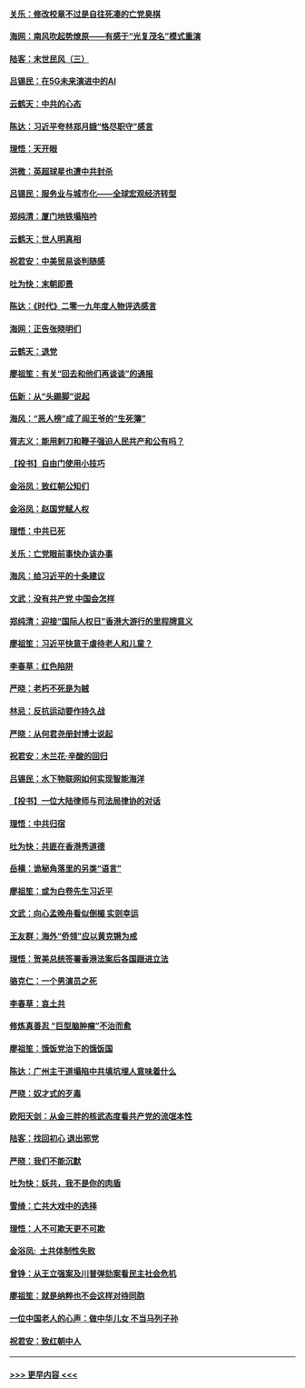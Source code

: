 #### [关乐：修改校章不过是自往死凑的亡党臭棋](../pages/nsc993/n11735097.md?t=12210033) 
#### [海网：南风吹起势燎原——有感于“光复茂名”模式重演](../pages/nsc993/n11732308.md?t=12210033) 
#### [陆客：末世民风（三）](../pages/nsc993/n11732211.md?t=12210033) 
#### [吕锡民：在5G未来演进中的AI](../pages/nsc993/n11730010.md?t=12210033) 
#### [云鹤天：中共的心态](../pages/nsc993/n11729906.md?t=12210033) 
#### [陈达：习近平夸林郑月娥“恪尽职守”感言](../pages/nsc993/n11729881.md?t=12210033) 
#### [理悟：天开眼](../pages/nsc993/n11729699.md?t=12210033) 
#### [洪微：英超球星也遭中共封杀](../pages/nsc993/n11727243.md?t=12210033) 
#### [吕锡民：服务业与城市化——全球宏观经济转型](../pages/nsc993/n11725845.md?t=12210033) 
#### [郑纯清：厦门地铁塌陷吟](../pages/nsc993/n11725813.md?t=12210033) 
#### [云鹤天：世人明真相](../pages/nsc993/n11725621.md?t=12210033) 
#### [祝君安：中美贸易谈判随感](../pages/nsc993/n11725609.md?t=12210033) 
#### [吐为快：末朝即景](../pages/nsc993/n11723365.md?t=12210033) 
#### [陈达：《时代》二零一九年度人物评选感言](../pages/nsc993/n11723337.md?t=12210033) 
#### [海网：正告张晓明们](../pages/nsc993/n11723228.md?t=12210033) 
#### [云鹤天：退党](../pages/nsc993/n11723056.md?t=12210033) 
#### [廖祖笙：有关“回去和他们再谈谈”的通报](../pages/nsc993/n11722442.md?t=12210033) 
#### [伍新：从“头踢脚”说起](../pages/nsc993/n11722429.md?t=12210033) 
#### [海风：“恶人榜”成了阎王爷的“生死簿”](../pages/nsc993/n11722272.md?t=12210033) 
#### [胥志义：能用剌刀和鞭子强迫人民共产和公有吗？](../pages/nsc993/n11720569.md?t=12210033) 
#### [【投书】自由门使用小技巧](../pages/nsc993/n11720180.md?t=12210033) 
#### [金浴凤：致红朝公知们](../pages/nsc993/n11720563.md?t=12210033) 
#### [金浴凤：赵国党赋人权](../pages/nsc993/n11720533.md?t=12210033) 
#### [理悟：中共已死](../pages/nsc993/n11720233.md?t=12210033) 
#### [关乐：亡党眼前事快办该办事](../pages/nsc993/n11719160.md?t=12210033) 
#### [海风：给习近平的十条建议](../pages/nsc993/n11717616.md?t=12210033) 
#### [文武：没有共产党 中国会怎样](../pages/nsc993/n11717584.md?t=12210033) 
#### [郑纯清：迎接“国际人权日”香港大游行的里程牌意义](../pages/nsc993/n11717417.md?t=12210033) 
#### [廖祖笙：习近平快意于虐待老人和儿童？](../pages/nsc993/n11715313.md?t=12210033) 
#### [李春草：红色陷阱](../pages/nsc993/n11715029.md?t=12210033) 
#### [严晓：老朽不死是为贼](../pages/nsc993/n11712910.md?t=12210033) 
#### [林忌：反抗运动要作持久战](../pages/nsc993/n11712623.md?t=12210033) 
#### [严晓：从何君尧册封博士说起](../pages/nsc993/n11712465.md?t=12210033) 
#### [祝君安：木兰花·辛酸的回归](../pages/nsc993/n11712381.md?t=12210033) 
#### [吕锡民：水下物联网如何实现智能海洋](../pages/nsc993/n11711158.md?t=12210033) 
#### [【投书】一位大陆律师与司法局律协的对话](../pages/nsc993/n11709675.md?t=12210033) 
#### [理悟：中共归宿](../pages/nsc993/n11710059.md?t=12210033) 
#### [吐为快：共匪在香港秀道德](../pages/nsc993/n11709979.md?t=12210033) 
#### [岳横：诡秘角落里的另类“语言”](../pages/nsc993/n11709792.md?t=12210033) 
#### [廖祖笙：或为白卷先生习近平](../pages/nsc993/n11708330.md?t=12210033) 
#### [文武：向心孟晚舟看似倒楣 实则幸运](../pages/nsc993/n11708236.md?t=12210033) 
#### [王友群：海外“侨领”应以黄克锵为戒](../pages/nsc993/n11706176.md?t=12210033) 
#### [理悟：贺美总统签署香港法案后各国跟进立法](../pages/nsc993/n11706853.md?t=12210033) 
#### [骆克仁：一个男演员之死](../pages/nsc993/n11706677.md?t=12210033) 
#### [李春草：哀土共](../pages/nsc993/n11706255.md?t=12210033) 
#### [修炼真善忍 “巨型脑肿瘤”不治而愈](../pages/nsc993/n11705340.md?t=12210033) 
#### [廖祖笙：饿饭党治下的饿饭国](../pages/nsc993/n11705085.md?t=12210033) 
#### [陈达：广州主干道塌陷中共填坑埋人意味着什么](../pages/nsc993/n11705046.md?t=12210033) 
#### [严晓：奴才式的歹毒](../pages/nsc993/n11704826.md?t=12210033) 
#### [欧阳天剑：从金三胖的核武态度看共产党的流氓本性](../pages/nsc993/n11702238.md?t=12210033) 
#### [陆客：找回初心 退出邪党](../pages/nsc993/n11702213.md?t=12210033) 
#### [严晓：我们不能沉默](../pages/nsc993/n11702110.md?t=12210033) 
#### [吐为快：妖共，我不是你的肉盾](../pages/nsc993/n11701366.md?t=12210033) 
#### [雪绮：亡共大戏中的选择](../pages/nsc993/n11699922.md?t=12210033) 
#### [理悟：人不可欺天更不可欺](../pages/nsc993/n11699657.md?t=12210033) 
#### [金浴凤:  土共体制性失败](../pages/nsc993/n11699361.md?t=12210033) 
#### [曾铮：从王立强案及川普弹劾案看民主社会危机](../pages/nsc993/n11699318.md?t=12210033) 
#### [廖祖笙：就是纳粹也不会这样对待同胞](../pages/nsc993/n11697658.md?t=12210033) 
#### [一位中国老人的心声：做中华儿女 不当马列子孙](../pages/nsc993/n11697525.md?t=12210033) 
#### [祝君安：致红朝中人](../pages/nsc993/n11697518.md?t=12210033) 

----
#### [ >>> 更早内容 <<< ](../indexes/nsc993-earlier.md)
